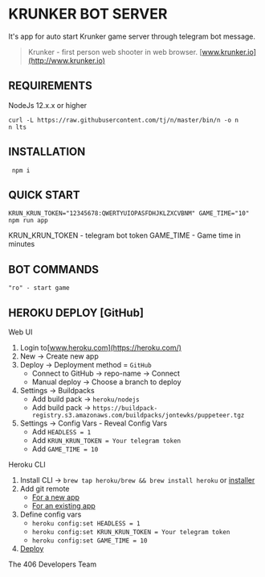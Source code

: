 KRUNKER BOT SERVER
=============================

It's app for auto start Krunker game server through telegram bot message.

> Krunker - first person web shooter in web browser.
> [www.krunker.io](http://www.krunker.io)


REQUIREMENTS
------------

NodeJs 12.x.x or higher
    
    curl -L https://raw.githubusercontent.com/tj/n/master/bin/n -o n
    n lts


INSTALLATION
------------

     npm i

QUICK START
-----------

    KRUN_KRUN_TOKEN="12345678:QWERTYUIOPASFDHJKLZXCVBNM" GAME_TIME="10" npm run app

KRUN_KRUN_TOKEN - telegram bot token
GAME_TIME - Game time in minutes 

BOT COMMANDS
-----------

    "го" - start game


HEROKU DEPLOY [GitHub]
-----------

Web UI

1. Login to[www.heroku.com](https://heroku.com/)
2. New -> Create new app
3. Deploy -> Deployment method = `GitHub`
    * Connect to GitHub -> repo-name -> Connect
    * Manual deploy -> Choose a branch to deploy
4. Settings -> Buildpacks
    * Add build pack -> `heroku/nodejs`
    * Add build pack -> `https://buildpack-registry.s3.amazonaws.com/buildpacks/jontewks/puppeteer.tgz`
5. Settings -> Config Vars - Reveal Config Vars
    * Add `HEADLESS = 1` 
    * Add `KRUN_KRUN_TOKEN = Your telegram token` 
    * Add `GAME_TIME = 10` 

Heroku CLI

1. Install CLI -> `brew tap heroku/brew && brew install heroku`
or [installer](https://devcenter.heroku.com/articles/heroku-cli#download-and-install)
2. Add git remote
    * [For a new app](https://devcenter.heroku.com/articles/git#for-a-new-heroku-app)
    * [For an existing app](https://devcenter.heroku.com/articles/git#for-an-existing-heroku-app)
4. Define config vars
     * `heroku config:set HEADLESS = 1`
     * `heroku config:set KRUN_KRUN_TOKEN = Your telegram token`
     * `heroku config:set GAME_TIME = 10`
3. [Deploy](https://devcenter.heroku.com/articles/git#deploying-code)


The 406 Developers Team